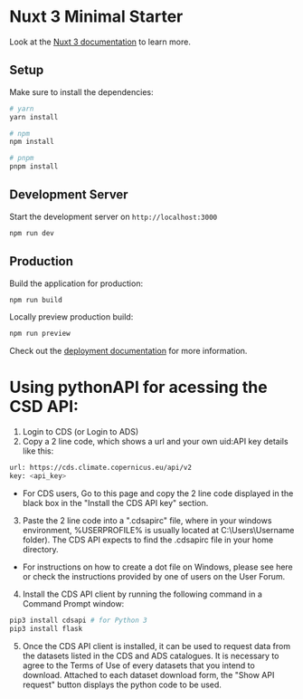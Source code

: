 # Nuxt 3 Minimal Starter

Look at the [Nuxt 3 documentation](https://nuxt.com/docs/getting-started/introduction) to learn more.

## Setup

Make sure to install the dependencies:

```bash
# yarn
yarn install

# npm
npm install

# pnpm
pnpm install
```

## Development Server

Start the development server on `http://localhost:3000`

```bash
npm run dev
```

## Production

Build the application for production:

```bash
npm run build
```

Locally preview production build:

```bash
npm run preview
```

Check out the [deployment documentation](https://nuxt.com/docs/getting-started/deployment) for more information.

# Using pythonAPI for acessing the CSD API:

1. Login to CDS (or Login to ADS)
2. Copy a 2 line code, which shows a url and your own uid:API key details like this:
```bash
url: https://cds.climate.copernicus.eu/api/v2
key: <api_key>
```
  - For CDS users, Go to this page and copy the 2 line code displayed in the black box in the "Install the CDS API key" section.
3. Paste the 2 line code into a ".cdsapirc" file, where in your windows environment, %USERPROFILE% is usually located at C:\Users\Username folder). The CDS API expects to find the .cdsapirc file in your home directory.
  - For instructions on how to create a dot file on Windows, please see here or check the instructions provided by one of users on the User Forum.

4. Install the CDS API client by running the following command in a Command Prompt window:

```bash
pip3 install cdsapi # for Python 3
pip3 install flask
```

5. Once the CDS API client is installed, it can be used to request data from the datasets listed in the CDS and ADS catalogues. It is necessary to agree to the Terms of Use of every datasets that you intend to download. Attached to each dataset download form, the "Show API request" button displays the python code to be used.

